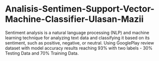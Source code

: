 # Analisis-Sentimen-Support-Vector-Machine-Classifier-Ulasan-Mazii
Sentiment analysis is a natural language processing (NLP) and machine learning technique for analyzing text data and classifying it based on its sentiment, such as positive, negative, or neutral. Using GooglePlay review dataset with model accuracy results reaching 93% with two labels - 30% Testing Data and 70% Training Data.
